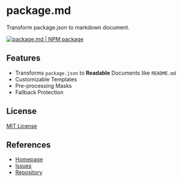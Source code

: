 # package.md

Transform package.json to markdown document.

[![package.md | NPM package](https://img.shields.io/npm/v/package.md.svg?style=for-the-badge&color=orange)](https://www.npmjs.com/package/package.md)

## Features

- Transforms `package.json` to **Readable** Documents like `README.md`
- Customizable Templates
- Pre-processing Masks
- Fallback Protection

## License

[MIT License](https://spdx.org/licenses/MIT.html)

## References

- [Homepage](https://jacoblincool.github.io/package.md/)
- [Issues](https://github.com/JacobLinCool/package.md/issues)
- [Repository](https://github.com/JacobLinCool/package.md.git)
